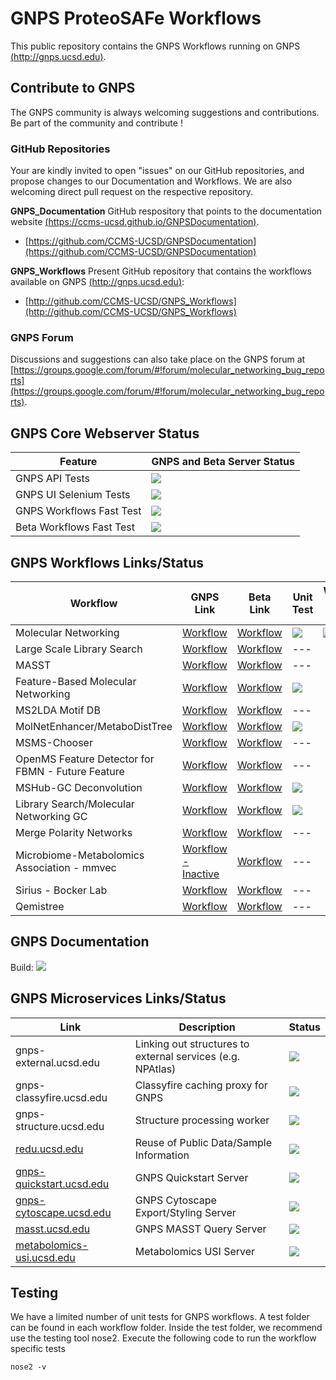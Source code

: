 # GNPS ProteoSAFe Workflows

This public repository contains the GNPS Workflows running on GNPS [(http://gnps.ucsd.edu)](http://gnps.ucsd.edu).

## Contribute to GNPS

The GNPS community is always welcoming suggestions and contributions. Be part of the community and contribute !

### GitHub Repositories
Your are kindly invited to open "issues" on our GitHub repositories, and propose changes to our Documentation and Workflows. We are also welcoming direct pull request on the respective repository.

**GNPS_Documentation** GitHub respository that points to the documentation website [(https://ccms-ucsd.github.io/GNPSDocumentation)](https://ccms-ucsd.github.io/GNPSDocumentation).

- [https://github.com/CCMS-UCSD/GNPSDocumentation](https://github.com/CCMS-UCSD/GNPSDocumentation)

**GNPS_Workflows** Present GitHub repository that contains the workflows available on GNPS [(http://gnps.ucsd.edu)](http://gnps.ucsd.edu):

- [http://github.com/CCMS-UCSD/GNPS_Workflows](http://github.com/CCMS-UCSD/GNPS_Workflows)


### GNPS Forum
Discussions and suggestions can also take place on the GNPS forum at [https://groups.google.com/forum/#!forum/molecular_networking_bug_reports](https://groups.google.com/forum/#!forum/molecular_networking_bug_reports).


## GNPS Core Webserver Status

| Feature  | GNPS and Beta Server Status |
|---|---|
| GNPS API Tests | ![](https://github.com/CCMS-UCSD/GNPS_Workflows/workflows/web-gnps-api/badge.svg) |
| GNPS UI Selenium Tests | ![](https://github.com/CCMS-UCSD/GNPS_Workflows/workflows/web-gnps-selenium/badge.svg) |
| GNPS Workflows Fast Test | ![](https://github.com/CCMS-UCSD/GNPS_Workflows/workflows/workflow-integration-gnps-fast/badge.svg) |
| Beta Workflows Fast Test | ![](https://github.com/CCMS-UCSD/CCMSDeployments/workflows/proteomics3-workflow-test/badge.svg) |


## GNPS Workflows Links/Status

| Workflow  | GNPS Link  | Beta Link  | Unit Test | Workflow GNPS Test | Workflow Beta Test |
|---|---|---|---|---|---|
| Molecular Networking  | [Workflow](https://gnps.ucsd.edu/ProteoSAFe/index.jsp?params=%7B%22workflow%22:%22METABOLOMICS-SNETS-V2%22,%22library_on_server%22:%22d.speclibs;%22%7D)  | [Workflow](https://proteomics2.ucsd.edu/ProteoSAFe/index.jsp?params=%7B%22workflow%22:%22METABOLOMICS-SNETS-V2%22,%22library_on_server%22:%22d.speclibs;%22%7D) | ![](https://github.com/CCMS-UCSD/GNPS_Workflows/workflows/workflow-unit-networking/badge.svg)| ![](https://github.com/CCMS-UCSD/GNPS_Workflows/workflows/workflow-integration-gnps-networkingv2/badge.svg) | ![](https://github.com/CCMS-UCSD/GNPS_Workflows/workflows/workflow-integration-beta-networkingv2/badge.svg)
| Large Scale Library Search  | [Workflow](https://gnps.ucsd.edu/ProteoSAFe/index.jsp?params=%7B%22workflow%22:%22MOLECULAR-LIBRARYSEARCH-V2%22,%22library_on_server%22:%22d.speclibs;%22%7D)   | [Workflow](https://proteomics2.ucsd.edu/ProteoSAFe/index.jsp?params=%7B%22workflow%22:%22MOLECULAR-LIBRARYSEARCH-V2%22,%22library_on_server%22:%22d.speclibs;%22%7D) |---|
| MASST  | [Workflow](https://gnps.ucsd.edu/ProteoSAFe/index.jsp?params=%7B%22workflow%22:%22SEARCH_SINGLE_SPECTRUM%22,%22library_on_server%22:%22d.speclibs;%22%7D)   | [Workflow](https://proteomics2.ucsd.edu/ProteoSAFe/index.jsp?params=%7B%22workflow%22:%22SEARCH_SINGLE_SPECTRUM%22,%22library_on_server%22:%22d.speclibs;%22%7D) |---|
| Feature-Based Molecular Networking  | [Workflow](https://gnps.ucsd.edu/ProteoSAFe/index.jsp?params=%7B%22workflow%22:%22FEATURE-BASED-MOLECULAR-NETWORKING%22,%22library_on_server%22:%22d.speclibs;%22%7D)   | [Workflow](https://proteomics2.ucsd.edu/ProteoSAFe/index.jsp?params=%7B%22workflow%22:%22FEATURE-BASED-MOLECULAR-NETWORKING%22,%22library_on_server%22:%22d.speclibs;%22%7D) |![](https://github.com/CCMS-UCSD/GNPS_Workflows/workflows/workflow-unit-fbmn/badge.svg)|
| MS2LDA Motif DB  | [Workflow](https://gnps.ucsd.edu/ProteoSAFe/index.jsp?params=%7B%22workflow%22:%22MS2LDA_MOTIFDB%22%7D)   | [Workflow](https://proteomics2.ucsd.edu/ProteoSAFe/index.jsp?params=%7B%22workflow%22:%22MS2LDA_MOTIFDB%22%7D) |---|
| MolNetEnhancer/MetaboDistTree  | [Workflow](https://gnps.ucsd.edu/ProteoSAFe/index.jsp?params=%7B%22workflow%22:%22MOLNETENHANCER%22%7D)   | [Workflow](https://proteomics2.ucsd.edu/ProteoSAFe/index.jsp?params=%7B%22workflow%22:%22MOLNETENHANCER%22%7D) |![](https://github.com/CCMS-UCSD/GNPS_Workflows/workflows/workflow-unit-molnet/badge.svg)|
| MSMS-Chooser  | [Workflow](https://gnps.ucsd.edu/ProteoSAFe/index.jsp?params=%7B%22workflow%22:%22MSMS-CHOOSER%22%7D)   | [Workflow](https://proteomics2.ucsd.edu/ProteoSAFe/index.jsp?params=%7B%22workflow%22:%22MSMS-CHOOSER%22%7D) |---|
| OpenMS Feature Detector for FBMN - Future Feature  | [Workflow]()   | [Workflow]() |---|
| MSHub-GC Deconvolution  | [Workflow](https://gnps.ucsd.edu/ProteoSAFe/index.jsp?params=%7B"workflow":"MSHUB-GC"%7D)   | [Workflow](https://proteomics2.ucsd.edu/ProteoSAFe/index.jsp?params=%7B"workflow":"MSHUB-GC"%7D) |![](https://github.com/CCMS-UCSD/GNPS_Workflows/workflows/workflow-unit-gc-mshub/badge.svg)|
| Library Search/Molecular Networking GC  | [Workflow](https://gnps.ucsd.edu/ProteoSAFe/index.jsp?params=%7B%22workflow%22:%22MOLECULAR-LIBRARYSEARCH-GC%22%7D)   | [Workflow](https://proteomics2.ucsd.edu/ProteoSAFe/index.jsp?params=%7B%22workflow%22:%22MOLECULAR-LIBRARYSEARCH-GC%22%7D) |![](https://github.com/CCMS-UCSD/GNPS_Workflows/workflows/workflow-unit-gc-networking/badge.svg)|
| Merge Polarity Networks  | [Workflow](https://gnps.ucsd.edu/ProteoSAFe/index.jsp?params=%7B%22workflow%22:%22MERGE_NETWORKS_POLARITY%22%7D)   | [Workflow](https://proteomics2.ucsd.edu/ProteoSAFe/index.jsp?params=%7B%22workflow%22:%22MERGE_NETWORKS_POLARITY%22%7D) |---|
| Microbiome-Metabolomics Association - mmvec  | [Workflow - Inactive](https://gnps.ucsd.edu/ProteoSAFe/index.jsp?params=%7B%22workflow%22:%22MMVEC%22%7D)   | [Workflow](https://proteomics2.ucsd.edu/ProteoSAFe/index.jsp?params=%7B%22workflow%22:%22MMVEC%22%7D) |---|
| Sirius - Bocker Lab | [Workflow](https://gnps.ucsd.edu/ProteoSAFe/index.jsp?params=%7B%22workflow%22:%22SIRIUS%22%7D)   | [Workflow](https://proteomics2.ucsd.edu/ProteoSAFe/index.jsp?params=%7B%22workflow%22:%22SIRIUS%22%7D) |---|
| Qemistree | [Workflow](https://gnps.ucsd.edu/ProteoSAFe/index.jsp?params=%7B%22workflow%22:%22QEMISTREE%22%7D)   | [Workflow](https://proteomics2.ucsd.edu/ProteoSAFe/index.jsp?params=%7B%22workflow%22:%22QEMISTREE%22%7D) |---|

## GNPS Documentation

Build: ![](https://github.com/CCMS-UCSD/GNPSDocumentation/workflows/CI/badge.svg)

## GNPS Microservices Links/Status

| Link  | Description  | Status |
|---|---|---|
| gnps-external.ucsd.edu | Linking out structures to external services (e.g. NPAtlas) | ![](https://github.com/mwang87/GNPS_ExternalStructureProxy/workflows/production-integration/badge.svg) |
| gnps-classyfire.ucsd.edu | Classyfire caching proxy for GNPS | ![](https://github.com/mwang87/ClassyfireProxy/workflows/production-integration/badge.svg) |
| gnps-structure.ucsd.edu | Structure processing worker | ![](https://github.com/mwang87/ChemicalStructureWebService/workflows/production-integration/badge.svg) |
| [redu.ucsd.edu](https://redu.ucsd.edu/) | Reuse of Public Data/Sample Information | ![](https://github.com/mwang87/ReDU-MS2-GNPS/workflows/production-integration/badge.svg) |
| [gnps-quickstart.ucsd.edu](https://gnps-quickstart.ucsd.edu/) | GNPS Quickstart Server | ![](https://github.com/mwang87/GNPS_quickstart/workflows/production-integration/badge.svg) |
| [gnps-cytoscape.ucsd.edu](https://gnps-cytoscape.ucsd.edu/) | GNPS Cytoscape Export/Styling Server | ![](https://github.com/mwang87/GNPS_CytoscapeFormatting/workflows/production-integration/badge.svg) |
| [masst.ucsd.edu](https://masst.ucsd.edu/) | GNPS MASST Query Server | ![](https://github.com/mwang87/GNPS_MASST/workflows/production-integration/badge.svg) |
| [metabolomics-usi.ucsd.edu](https://metabolomics-usi.ucsd.edu/) | Metabolomics USI Server | ![](https://github.com/mwang87/MetabolomicsSpectrumResolver/workflows/production-integration/badge.svg) |


## Testing

We have a limited number of unit tests for GNPS workflows. A test folder can be found in each workflow folder. Inside the test folder, we recommend use the testing tool nose2. Execute the following code to run the workflow specific tests

```nose2 -v```


